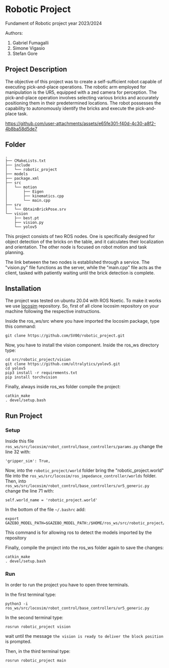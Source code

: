 # Robotic Project
Fundament of Robotic project year 2023/2024

Authors:
1. Gabriel Fumagalli
2. Simone Vigasio
3. Stefan Gore

## Project Description

The objective of this project was to create a self-sufficient robot capable of executing pick-and-place operations. The robotic arm employed for manipulation is the UR5, equipped with a zed camera for perception. The pick-and-place operation involves selecting various bricks and accurately positioning them in their predetermined locations. The robot possesses the capability to autonomously identify the bricks and execute the pick-and-place task. 

https://github.com/user-attachments/assets/e65fe301-f40d-4c30-a8f2-4b8ba58d5de7

## Folder

```
.
├── CMakeLists.txt
├── include
│   └── robotic_project
├── models
├── package.xml
├── src
│   └── motion
│       ├── Eigen
│       ├── kinematics.cpp
│       └── main.cpp
├── srv
│   └── ObtainBrickPose.srv
└── vision
    ├── best.pt
    ├── vision.py
    └── yolov5
```
This project consists of two ROS nodes. One is specifically designed for object detection of the bricks on the table, and it calculates their localization and orientation. The other node is focused on robot motion and task planning.

The link between the two nodes is established through a service. The "vision.py" file functions as the server, while the "main.cpp" file acts as the client, tasked with patiently waiting until the brick detection is complete.

## Installation
The project was tested on ubuntu 20.04 with ROS Noetic. 
To make it works we use [locosim](https://github.com/mfocchi/locosim) repository. 
So, first of all clone locosim repository on your machine following the respective instructions.

Inside the ros_ws/src where you have imported the locosim package, type this command:
```
git clone https://github.com/SV00/robotic_project.git
```
Now, you have to install the vision component. Inside the ros_ws directory type:
```
cd src/robotic_project/vision
git clone https://github.com/ultralytics/yolov5.git
cd yolov5
pip3 install -r requirements.txt
pip install torchvision
```
Finally, always inside ros_ws folder compile the project:
```
catkin_make
. devel/setup.bash
```
## Run Project

### Setup
Inside this file ``ros_ws/src/locosim/robot_control/base_controllers/params.py`` change the line 32 with:
```
'gripper_sim': True,
```
Now, into the ``robotic_project/world`` folder bring the "robotic_project.world" file into the ``ros_ws/src/locosim/ros_impedance_controller/worlds`` folder.
Then, into ``ros_ws/src/locosim/robot_control/base_controllers/ur5_generic.py`` change the line 71 with:
```
self.world_name = 'robotic_project.world'
```
In the bottom of the file ``~/.bashrc`` add:
```
export GAZEBO_MODEL_PATH=$GAZEBO_MODEL_PATH:/$HOME/ros_ws/src/robotic_project/models
```
This command is for allowing ros to detect the models imported by the repository

Finally, compile the project into the ros_ws folder again to save the changes:
```
catkin_make
. devel/setup.bash
```
### Run
In order to run the project you have to open three terminals.

In the first terminal type:
```
python3 -i ros_ws/src/locosim/robot_control/base_controllers/ur5_generic.py
```

In the second terminal type:
```
rosrun robotic_project vision
```
wait until the message ``the vision is ready to deliver the block position`` is prompted.

Then, in the third terminal type:
```
rosrun robotic_project main
```
